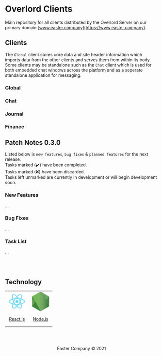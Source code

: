 
# Overlord Clients

Main repository for all clients distributed by the Overlord Server on
our primary domain [www.easter.company](https://www.easter.company).

## Clients

The `Global` client stores core data and site header information which imports data from
the other clients and serves them from within its body. Some clients may be standalone
such as the `Chat` client which is used for both embedded chat windows across the platform
and as a seperate standalone application for messaging.

### Global

### Chat

### Journal

### Finance

## Patch Notes 0.3.0

Listed below is `new features`, `bug fixes` & `planned features` for the next release.<br>
Tasks marked (:heavy_check_mark:) have been completed.<br>
Tasks marked (:x:) have been discarded.<br>
Tasks left unmarked are currently in development or will begin development soon.<br>

### New Features

...

### Bug Fixes

...

### Task List

...

<br />
<br />
<h2> Technology </h2>
<table>
   <tr>
      <td valign="middle">
         <a href='https://reactjs.org/'>
            <img
               alt='React.js'
               src='https://raw.githubusercontent.com/github/explore/80688e429a7d4ef2fca1e82350fe8e3517d3494d/topics/react/react.png'
               width='64px'
               height='64px'
            />
            <p align='center'> React.js </p>
         </a>
      <td valign="middle">
         <a href='https://nodejs.org/'>
            <img
               alt='Node.js'
               src='https://raw.githubusercontent.com/github/explore/80688e429a7d4ef2fca1e82350fe8e3517d3494d/topics/nodejs/nodejs.png'
               width='64px'
               height='64px'
            />
            <p align='center'> Node.js </p>
         </a>
      </td>
   </tr>
</table>
<br />
<br />

<p align='center'> Easter Company © 2021 </p>
